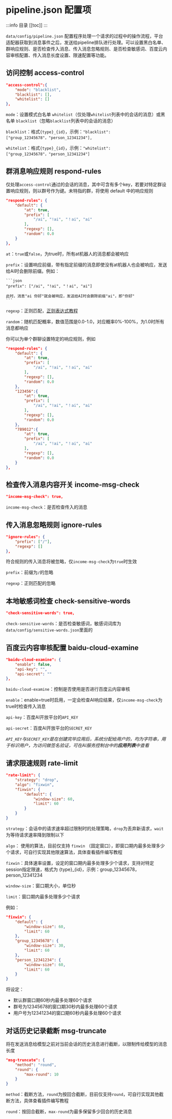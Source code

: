 # pipeline.json 配置项

:::info 目录
[[toc]]
:::

`data/config/pipeline.json` 配置程序处理一个请求的过程中的操作流程，平台适配器获取到消息事件之后，发送给pipeline排队进行处理。可以设置黑白名单、群响应规则、是否检查传入消息、传入消息忽略规则、是否检查敏感词、百度云内容审核配置、传入消息长度设置、限速配置等功能。


## 访问控制 access-control

```json
"access-control":{
    "mode": "blacklist",
    "blacklist": [],
    "whitelist": []
},
```

`mode`：设置模式白名单 `whitelist`（仅处理`whitelist`列表中的会话的消息）或黑名单 `blacklist`（忽略`blacklist`列表中的会话的消息）

`blacklist`：格式`{type}_{id}`，示例：`"blacklist": ["group_12345678"，"person_12341234"],`

`whitelist`：格式`{type}_{id}`，示例：`"whitelist": ["group_12345678"，"person_12341234"]`


## 群消息响应规则 respond-rules

仅处理`access-control`通过的会话的消息，其中可含有多个key，若要对特定群设置响应规则，则以群号作为键。未特指的群，将使用 default 中的响应规则

```json
"respond-rules": {
    "default": {
        "at": true,
        "prefix": [
            "/ai", "!ai", "！ai", "ai"
        ],
        "regexp": [],
        "random": 0.0
    }
},
```

`at`：`true`或`false`，为true时，所有at机器人的消息都会被响应

`prefix`：设置响应前缀，带有指定前缀的消息即使没有at机器人也会被响应，发送给AI时会删除前缀。例如：

    ```json
    "prefix": ["/ai", "!ai", "！ai", "ai"]

    此时，消息"ai 你好"就会被响应，发送给AI时会删除前缀"ai"，即"你好"
    ```

`regexp`：正则匹配，[正则表达式教程](https://www.runoob.com/regexp/regexp-syntax.html)

`random`：随机匹配概率，数值范围是0.0-1.0，对应概率0%-100%，为1.0时所有消息都响应

你可以为单个群聊设置特定的响应规则，例如

```json
"respond-rules": {
    "default": {
        "at": true,
        "prefix": [
            "/ai", "!ai", "！ai", "ai"
        ],
        "regexp": [],
        "random": 0.0
    },
    "123456":{
        "at": true,
        "prefix": [
            "/ai", "!ai", "！ai", "ai"
        ],
        "regexp": [],
        "random": 0.0
    },
    "789012":{
        "at": true,
        "prefix": [
            "/ai", "!ai", "！ai", "ai"
        ],
        "regexp": [],
        "random": 0.0
    }
},
```

## 检查传入消息内容开关 income-msg-check

```json
"income-msg-check": true,
```

`income-msg-check`：是否检查传入的消息

## 传入消息忽略规则 ignore-rules

```json
"ignore-rules": {
    "prefix": ["/"],
    "regexp": []
},
```

符合规则的传入消息将被忽略，仅`income-msg-check`为`true`时生效

`prefix`：前缀为`/`的忽略

`regexp`：正则匹配的忽略

## 本地敏感词检查 check-sensitive-words

```json
"check-sensitive-words": true,
```

`check-sensitive-words`：是否检查敏感词，敏感词词库为`data/config/sensitive-words.json`里面的

## 百度云内容审核配置 baidu-cloud-examine

```json
"baidu-cloud-examine": {
    "enable": false,
    "api-key": "",
    "api-secret": ""
},
```

`baidu-cloud-examine`：控制是否使用是否进行百度云内容审核

`enable`：enable=true时启用，一定会检查AI响应结果，仅`income-msg-check`为true时检查传入消息

`api-key`：百度AI开放平台的`API_KEY`

`api-secret`：百度AI开放平台的`SECRET_KEY`

*`API_KEY`与`SECRET_KEY`是在创建完毕应用后，系统分配给用户的，均为字符串，用于标识用户，为访问做签名验证，可在AI服务控制台中的**应用列表**中查看*

## 请求限速规则 rate-limit

```json
"rate-limit": {
    "strategy": "drop",
    "algo": "fixwin",
    "fixwin": {
        "default": {
            "window-size": 60,
            "limit": 60
        }
    }
}
```

`strategy`：会话中的请求速率超过限制时的处理策略，`drop`为丢弃新请求，`wait`为等待请求速率降到限制以下

`algo`： 使用的算法，目前仅支持 `fixwin` （固定窗口），即窗口期内最多处理多少个请求，可自行实现其他限速算法，具体查看插件编写教程

`fixwin`：具体速率设置，设定的窗口期内最多处理多少个请求，支持对特定session指定限速，格式为 {type}_{id}，示例：group_12345678，person_12341234

`window-size`：窗口期大小，单位秒

`limit`：窗口期内最多处理多少个请求

例如：

```json
"fixwin": {
    "default": {
        "window-size": 60,
        "limit": 60
    },
    "group_12345678": {
        "window-size": 30,
        "limit": 60
    },
    "person_12341234": {
        "window-size": 60,
        "limit": 60
    }
}
```

将设定：

- 默认群窗口期60秒内最多处理60个请求
- 群号为12345678的窗口期30秒内最多处理60个请求
- 用户号为12341234的窗口期60秒内最多处理60个请求

## 对话历史记录截断 msg-truncate

将在发送消息给模型之前对当前会话的历史消息进行截断，以限制传给模型的消息长度

```json
"msg-truncate": {
    "method": "round",
    "round": {
        "max-round": 10
    }
}
```

`method`：截断方法，`round`为按回合截断，目前仅支持`round`，可自行实现其他截断方法，具体查看插件编写教程

`round`：按回合截断，`max-round`为最多保留多少回合的历史消息